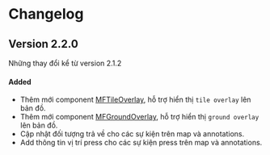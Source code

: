 # Changelog

## Version 2.2.0

Những thay đổi kể từ version 2.1.2

#### Added

- Thêm mới component [MFTileOverlay](guides/tile-overlay.md), hỗ trợ hiển thị `tile overlay` lên bản đồ.
- Thêm mới component [MFGroundOverlay](guides/ground-overlay.md), hỗ trợ hiển thị `ground overlay` lên bản đồ.
- Cập nhật đối tượng trả về cho các sự kiện trên map và annotations.
- Add thông tin vị trí press cho các sự kiện press trên map và annotations.

<!-- #### Changed -->
<!-- #### Deprecated -->
<!-- #### Removed -->
<!-- #### Fixed -->
<!-- #### Security -->
